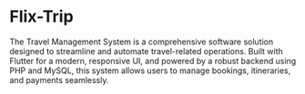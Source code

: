 # Flix-Trip
The Travel Management System is a comprehensive software solution designed to streamline and automate travel-related operations. Built with Flutter for a modern, responsive UI, and powered by a robust backend using PHP and MySQL, this system allows users to manage bookings, itineraries, and payments seamlessly.

